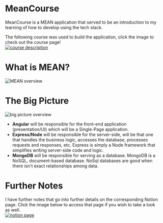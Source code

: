 # MeanCourse
MeanCourse is a MEAN application that served to be an introduction to my learning of how to develop using the tech stack.

The following course was used to build the application, click the image to check out the course page!  
[![course description](https://i.imgur.com/fIXFol8.png)](https://www.udemy.com/course/angular-2-and-nodejs-the-practical-guide/?couponCode=D_0323)

# What is MEAN?
![MEAN overview](https://i.imgur.com/z1Qho8o.png)

# The Big Picture
![big picture overview](https://i.imgur.com/2v3wsUY.png)
* **Angular** will be responsible for the front-end application (presentation/UI) which will be a Single-Page application.  
* **Express/Node** will be responsible for the server-side, will be that one that handles the business logic, accesses the database, processes requests and responses, etc. Express is simply a Node framework that simplifies writing server-side code and logic.  
* **MongoDB** will be responsible for serving as a database. MongoDB is a NoSQL, document-based database. NoSql databases are good when there isn't exact relationships among data.

# Further Notes
I have further notes that go into further details on the corresponding Notion page. Click the image below to access that page if you wish to take a look as well.  
[![notion page](https://i.imgur.com/5jn9PK2.png)](https://pauljhwang.notion.site/Building-First-MEAN-MongoDB-Express-js-AngularJS-Node-js-Application-894a9770a07f4a6e8524eeece9f2d060)
